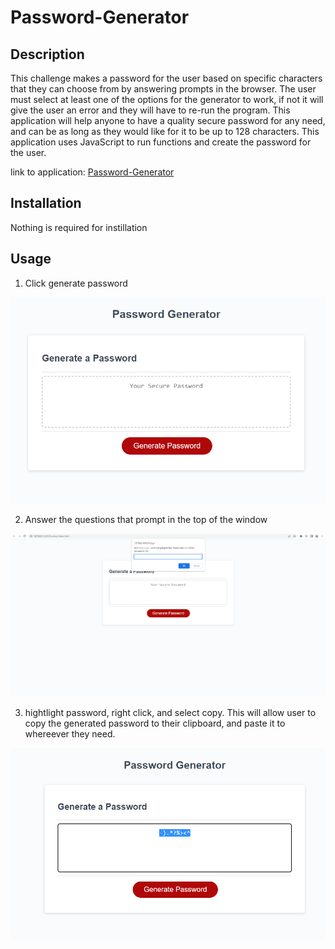 # Password-Generator

## Description

This challenge makes a password for the user based on specific characters that they can choose from by answering prompts in the browser. The user must select at least one of the options for the generator to work, if not it will give the user an error and they will have to re-run the program. This application will help anyone to have a quality secure password for any need, and can be as long as they would like for it to be up to 128 characters. This application uses JavaScript to run functions and create the password for the user. 

link to application:
[Password-Generator](https://brett-c.github.io/Password-Generator/)



## Installation

Nothing is required for instillation

## Usage

1. Click generate password

![photo of password generator](./Assets/Images/Screenshot%202023-07-20%20120236.png)

2. Answer the questions that prompt in the top of the window

![photo of prompt](./Assets/Images/Screenshot%202023-07-20%20115838.png)

3. hightlight password, right click, and select copy. This will allow user to copy the generated password to their clipboard, and paste it to whereever they need. 

![photo of highlighted password](./Assets/Images/Screenshot%202023-07-20%20120301.png)
